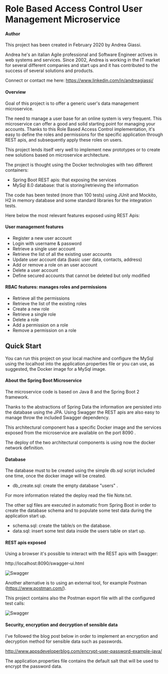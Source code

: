 # Role Based Access Control User Management Microservice

#### Author
This project has been created in February 2020 by Andrea Giassi.

Andrea he's an italian Agile professional and Software Engineer actives in web systems and services.
Since 2002, Andrea is working in the IT market for several different companies and start ups and it has contributed
 to the success of several solutions and products.

Connect or contact me here:
https://www.linkedin.com/in/andreagiassi/

#### Overview
Goal of this project is to offer a generic user's data management microservice.

The need to manage a user base for an online system is very frequent.
This microservice can offer a good and solid starting point for managing your accounts.
Thanks to this Role Based Access Control implementation, it's easy to define the roles and permissions for the specific application
 through REST apis, and subsequently apply these roles on users.

This project lends itself very well to implement new prototypes or to create new solutions based on microservice architecture.

The project is thought using the Docker technologies with two different containers:
* Spring Boot REST apis: that exposing the services
* MySql 8.0 database: that is storing/retrieving the information

The code has been tested (more than 100 tests) using JUnit and Mockito, H2 in memory database and some standard libraries for the integration tests.

Here below the most relevant features exposed using REST Apis:

#### User management features

* Register a new user account
* Login with username & password
* Retrieve a single user account
* Retrieve the list of all the existing user accounts
* Update user account data (basic user data, contacts, address)
* Add or remove a role on an user account
* Delete a user account
* Define secured accounts that cannot be deleted but only modified

#### RBAC features: manages roles and permissions

* Retrieve all the permissions
* Retrieve the list of the existing roles
* Create a new role
* Retrieve a single role
* Delete a role
* Add a permission on a role
* Remove a permission on a role

## Quick Start

You can run this project on your local machine and configure the MySql using the localhost into the application.properties file or
you can use, as suggested, the Docker image for a MySql image.






#### About the Spring Boot Microservice
The microservice code is based on Java 8 and the Spring Boot 2 framework.

Thanks to the abstractions of Spring Data the information are persisted into the database using the JPA.
Using Swagger the REST apis are also easy to manage throw the included Swagger dependency.

This architectural component has a specific Docker image and the services exposed
 from the microservice are available on the port 8090 .

The deploy of the two architectural components is using now the docker network definition.

#### Database
The database must to be created using the simple db.sql script included one time,
 once the docker image will be created.

* db_create.sql: create the empty database "users" . 

For more information related the deploy read the file Note.txt.

The other sql files are executed in automatic from Spring Boot in order to create the database schema and to
 populate some test data during the application start up.

* schema.sql: create the table/s on the database.
* data.sql: insert some test data inside the users table on start up.

#### REST apis exposed
Using a browser it's possible to interact with the REST apis with Swagger:

http://localhost:8090/swagger-ui.html

![Swagger](https://github.com/andreagiassi/microservice-rbac-user-management/blob/master/src/main/resources/images/swagger.png "Swagger interface")

Another alternative is to using an external tool, for example Postman (https://www.postman.com/).

This project contains also the Postman export file with all the configured test calls:

![Swagger](https://github.com/andreagiassi/microservice-rbac-user-management/blob/master/src/main/resources/images/postman.png "Swagger interface")

#### Security, encryption and decryption of sensible data
I've followed the blog post below in order to implement an encryption and decryption method for sensible data such
 as passwords.

http://www.appsdeveloperblog.com/encrypt-user-password-example-java/

The application.properties file contains the default salt that will be used to encrypt the password data.

